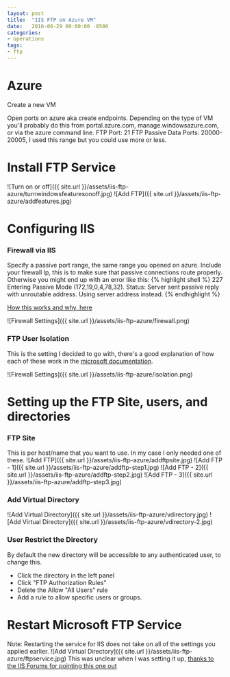 ```yaml
---
layout: post
title:  "IIS FTP on Azure VM"
date:   2016-06-29 00:00:00 -0500
categories:
- operations
tags:
- ftp
---
```



# Azure
Create a new VM

Open ports on azure aka create endpoints. Depending on the type of VM you'll probably do this from portal.azure.com, manage.windowsazure.com, or via the azure command line. <!--more-->
FTP Port: 21
FTP Passive Data Ports: 20000-20005, I used this range but you could use more or less.

# Install FTP Service
![Turn on or off]({{ site.url }}/assets/iis-ftp-azure/turnwindowsfeaturesonoff.jpg)
![Add FTP]({{ site.url }}/assets/iis-ftp-azure/addfeatures.jpg)

# Configuring IIS

### Firewall via IIS
Specify a passive port range, the same range you opened on azure.
Include your firewall Ip, this is to make sure that passive connections route properly. Otherwise you might end up with an error like this:
{% highlight shell %}
227 Entering Passive Mode (172,19,0,4,78,32).
Status:	Server sent passive reply with unroutable address. Using server address instead.
{% endhighlight %}

[How this works and why, here](http://grantcurell.com/2013/12/31/failed-to-retrieve-directory-listing-filezilla-connecting-to-iis-behind-nat/)

![Firewall Settings]({{ site.url }}/assets/iis-ftp-azure/firewall.png)

### FTP User Isolation
This is the setting I decided to go with, there's a good explanation of how each of these work in the [microsoft documentation](https://www.iis.net/configreference/system.applicationhost/sites/site/ftpserver/userisolation).

![Firewall Settings]({{ site.url }}/assets/iis-ftp-azure/isolation.png)

# Setting up the FTP Site, users, and directories

### FTP Site
This is per host/name that you want to use. In my case I only needed one of these.
![Add FTP]({{ site.url }}/assets/iis-ftp-azure/addftpsite.jpg)
![Add FTP - 1]({{ site.url }}/assets/iis-ftp-azure/addftp-step1.jpg)
![Add FTP - 2]({{ site.url }}/assets/iis-ftp-azure/addftp-step2.jpg)
![Add FTP - 3]({{ site.url }}/assets/iis-ftp-azure/addftp-step3.jpg)

### Add Virtual Directory
![Add Virtual Directory]({{ site.url }}/assets/iis-ftp-azure/vdirectory.jpg)
![Add Virtual Directory]({{ site.url }}/assets/iis-ftp-azure/vdirectory-2.jpg)

### User Restrict the Directory
By default the new directory will be accessible to any authenticated user, to change this.
- Click the directory in the left panel
- Click "FTP Authorization Rules"
- Delete the Allow "All Users" rule
- Add a rule to allow specific users or groups.

# Restart Microsoft FTP Service
Note: Restarting the service for IIS does not take on all of the settings you applied earlier.
![Add Virtual Directory]({{ site.url }}/assets/iis-ftp-azure/ftpservice.jpg)
This was unclear when I was setting it up, [thanks to the IIS Forums for pointing this one out](https://forums.iis.net/t/1189918.aspx)
